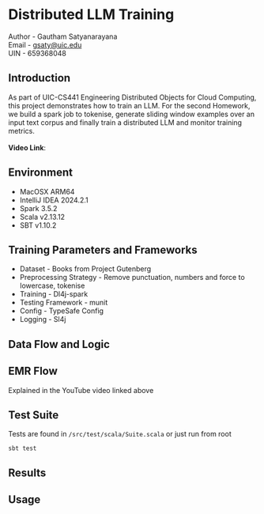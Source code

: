 # Distributed LLM Training

Author - Gautham Satyanarayana <br />
Email - gsaty@uic.edu <br />
UIN - 659368048

## Introduction
As part of UIC-CS441 Engineering Distributed Objects for Cloud Computing, 
this project demonstrates how to train an LLM. 
For the second Homework, we build a spark job to tokenise, generate sliding window examples over an input text corpus 
and finally train a distributed LLM and monitor training metrics. 
<br /><br />
<b>Video Link</b>: 

## Environment
- MacOSX ARM64
- IntelliJ IDEA 2024.2.1
- Spark 3.5.2
- Scala v2.13.12
- SBT v1.10.2

## Training Parameters and Frameworks
- Dataset - Books from Project Gutenberg
- Preprocessing Strategy - Remove punctuation, numbers and force to lowercase, tokenise
- Training - Dl4j-spark
- Testing Framework - munit
- Config - TypeSafe Config
- Logging - Sl4j


## Data Flow and Logic

## EMR Flow
Explained in the YouTube video linked above

## Test Suite
Tests are found in `/src/test/scala/Suite.scala` or just run from root

```angular2html
sbt test
```

## Results

## Usage

